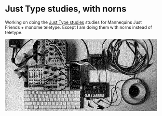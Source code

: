 # Just Type studies, with norns

Working on doing the [Just Type studies](https://monome.org/docs/teletype/jt-1/) studies for Mannequins Just Friends + monome teletype. Except I am doing them with norns instead of teletype.

![](img/jfithering.gif)
